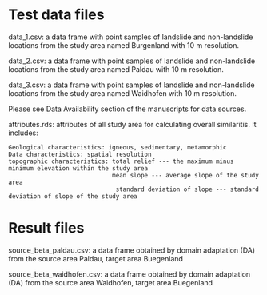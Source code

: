 # Test data files

data_1.csv: a data frame with point samples of landslide and non-landslide locations from the study area named Burgenland with 10 m resolution.

data_2.csv: a data frame with point samples of landslide and non-landslide locations from the study area named Paldau with 10 m resolution.

data_3.csv: a data frame with point samples of landslide and non-landslide locations from the study area named Waidhofen with 10 m resolution.

Please see Data Availability section of the manuscripts for data sources.

attributes.rds: attributes of all study area for calculating overall similaritis. It includes:

    Geological characteristics: igneous, sedimentary, metamorphic
    Data characteristics: spatial resolution
    topographic characteristics: total relief --- the maximum minus minimum elevation within the study area
                                 mean slope --- average slope of the study area
                                  standard deviation of slope --- standard deviation of slope of the study area
 
 
 # Result files
 
 source_beta_paldau.csv: a data frame obtained by domain adaptation (DA) from the source area Paldau, target area Buegenland
 
 source_beta_waidhofen.csv: a data frame obtained by domain adaptation (DA) from the source area Waidhofen, target area Buegenland                                 

